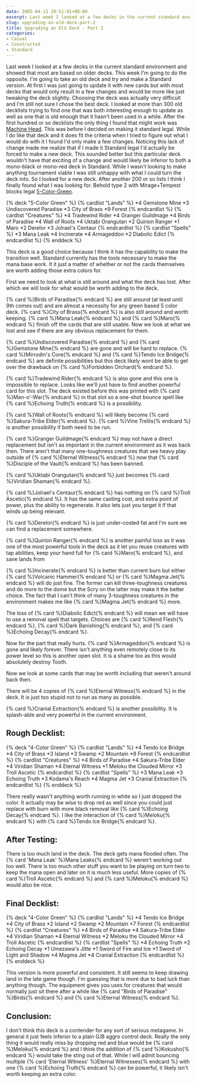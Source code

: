 ```yaml
---
date: 2005-04-13 20:51:01+00:00
excerpt: Last week I looked at a few decks in the current standard environment and showed that most are based on older decks. This week I'm going to do the opposite. I'm going to take an old deck and try and make a Standard version.
slug: upgrading-an-old-deck-part-2
title: Upgrading an Old Deck - Part 2
categories:
- Casual
- Constructed
- Standard
---
```


Last week I looked at a few decks in the current standard environment and showed that most are based on older decks. This week I'm going to do the opposite. I'm going to take an old deck and try and make a Standard version. At first I was just going to update it with new cards but with most decks that would only result in a few changes and would be more like just tweaking the deck slightly. Choosing the deck was actually very difficult and I'm still not sure I chose the best deck. I looked at more than 300 old decklists trying to find one that was both interesting enough to update as well as one that is old enough that it hasn't been used in a while. After the first hundred or so decklists the only thing I found that might work was [Machine Head](http://www.germagic.de/nda/deck.php?id=955). This was before I decided on making it standard legal. While I do like that deck and it does fit the criteria when I tried to figure out what I would do with it I found I'd only make a few changes. Noticing this lack of change made me realize that if I made it Standard legal I'd actually be forced to make a new deck. This sounded better but this particular deck wouldn't have that exciting of a change and would likely be inferior to both a mono-black or mono-red deck in Standard. While I wasn't looking to make anything tournament viable I was still unhappy with what I could turn the deck into. So I looked for a new deck. After another 200 or so lists I think I finally found what I was looking for. Behold type 2 with Mirage+Tempest blocks legal [5-Color-Green](http://www.germagic.de/nda/deck.php?id=149).
<!--more-->

{% deck "5-Color Green" %}
{% cardlist "Lands" %}
*4 Gemstone Mine
*3 Undiscovered Paradise
*3 City of Brass
*9 Forest
{% endcardlist %}
{% cardlist "Creatures" %}
*4 Tradewind Rider
*4 Granger Guildmage
*4 Birds of Paradise
*4 Wall of Roots
*4 Uktabi Orangutan
*2 Quirion Ranger
*1 Maro
*2 Derelor
*3 Jolrael's Centaur
{% endcardlist %}
{% cardlist "Spells" %}
*3 Mana Leak
*4 Incinerate
*4 Armageddon
*2 Diabolic Edict
{% endcardlist %}
{% enddeck %}

This deck is a good choice because I think it has the capability to make the transition well. Standard currently has the tools necessary to make the mana base work. It it just a matter of whether or not the cards themselves are worth adding those extra colors for.

First we need to look at what is still around and what the deck has lost. After which we will look for what would be worth adding to the deck.

{% card %}Birds of Paradise{% endcard %} are still around (at least until 9th comes out) and are almost a necessity for any green based 5 color deck. {% card %}City of Brass{% endcard %} is also still around and worth keeping. {% card %}Mana Leak{% endcard %} and {% card %}Maro{% endcard %} finish off the cards that are still usable. Now we look at what we lost and see if there are any obvious replacement for them.

{% card %}Undiscovered Paradise{% endcard %} and {% card %}Gemstone Mine{% endcard %} are gone and will be hard to replace. {% card %}Mirrodin's Core{% endcard %} and {% card %}Tendo Ice Bridge{% endcard %} are definite possibilities but this deck likely wont be able to get over the drawback on {% card %}Forbidden Orchard{% endcard %}.

{% card %}Tradewind Rider{% endcard %} is also gone and this one is impossible to replace. Looks like we'll just have to find another powerful card for this slot. The deck existed before this was printed with {% card %}Man-o'-War{% endcard %} in that slot so a one-shot bounce spell like {% card %}Echoing Truth{% endcard %} is a possibility.

{% card %}Wall of Roots{% endcard %} will likely become {% card %}Sakura-Tribe Elder{% endcard %}. {% card %}Vine Trellis{% endcard %} is another possibility if both need to be run.

{% card %}Granger Guildmage{% endcard %} may not have a direct replacement but isn't as important in the current environment as it was back then. There aren't that many one-toughness creatures that see heavy play outside of {% card %}Eternal Witness{% endcard %} now that {% card %}Disciple of the Vault{% endcard %} has been banned.

{% card %}Uktabi Orangutan{% endcard %} just becomes {% card %}Viridian Shaman{% endcard %}.

{% card %}Jolrael's Centaur{% endcard %} has nothing on {% card %}Troll Ascetic{% endcard %}. It has the same casting cost, and extra point of power, plus the ability to regenerate. It also lets just you target it if that winds up being relevant.

{% card %}Derelor{% endcard %} is just under-costed fat and I'm sure we can find a replacement somewhere.

{% card %}Quirion Ranger{% endcard %} is another painful loss as it was one of the most powerful tools in the deck as it let you reuse creatures with tap abilities, keep your hand full for {% card %}Maro{% endcard %}, and save lands from

{% card %}Incinerate{% endcard %} is better than current burn but either {% card %}Volcanic Hammer{% endcard %} or {% card %}Magma Jet{% endcard %} will do just fine. The former can kill three-toughness creatures and do more to the dome but the Scry on the latter may make it the better choice. The fact that I can't think of many 3-toughness creatures in the environment makes me like {% card %}Magma Jet{% endcard %} more.

The loss of {% card %}Diabolic Edict{% endcard %} will mean we will have to use a removal spell that targets. Choices are {% card %}Rend Flesh{% endcard %}, {% card %}Dark Banishing{% endcard %}, and {% card %}Echoing Decay{% endcard %}.

Now for the part that really hurts. {% card %}Armageddon{% endcard %} is gone and likely forever. There isn't anything even remotely close to its power level so this is another open slot. It is a shame too as this would absolutely destroy Tooth.

Now we look at some cards that may be worth including that weren't around back then.

There will be 4 copies of {% card %}Eternal Witness{% endcard %} in the deck. It is just too stupid not to run as many as possible.

{% card %}Cranial Extraction{% endcard %} is another possibility. It is splash-able and very powerful in the current environment.

## Rough Decklist:

{% deck "4-Color Green" %}
{% cardlist "Lands" %}
*4 Tendo Ice Bridge
*4 City of Brass
*3 Island
*3 Swamp
*2 Mountain
*8 Forest
{% endcardlist %}
{% cardlist "Creatures" %}
*4 Birds of Paradise
*4 Sakura-Tribe Elder
*4 Viridian Shaman
*4 Eternal Witness
*1 Meloku the Clouded Mirror
*3 Troll Ascetic
{% endcardlist %}
{% cardlist "Spells" %}
*3 Mana Leak
*3 Echoing Truth
*3 Kodama's Reach
*4 Magma Jet
*3 Cranial Extraction
{% endcardlist %}
{% enddeck %}

There really wasn't anything worth running in white so I just dropped the color. It actually may be wise to drop red as well since you could just replace with burn with more black removal like {% card %}Echoing Decay{% endcard %}. I like the interaction of {% card %}Meloku{% endcard %} with {% card %}Tendo Ice Bridge{% endcard %}.

## After Testing:

There is too much land in the deck. The deck gets mana flooded often. The {% card 'Mana Leak' %}Mana Leaks{% endcard %} weren't working out too well. There is too much other stuff you want to be playing on turn two to keep the mana open and later on it is much less useful. More copies of {% card %}Troll Ascetic{% endcard %} and {% card %}Meloku{% endcard %} would also be nice.

## Final Decklist:

{% deck "4-Color Green" %}
{% cardlist "Lands" %}
*4 Tendo Ice Bridge
*4 City of Brass
*2 Island
*2 Swamp
*2 Mountain
*7 Forest
{% endcardlist %}
{% cardlist "Creatures" %}
*4 Birds of Paradise
*4 Sakura-Tribe Elder
*4 Viridian Shaman
*4 Eternal Witness
*2 Meloku the Clouded Mirror
*4 Troll Ascetic
{% endcardlist %}
{% cardlist "Spells" %}
*4 Echoing Truth
*2 Echoing Decay
*1 Umezawa's Jitte
*1 Sword of Fire and Ice
*1 Sword of Light and Shadow
*4 Magma Jet
*4 Cranial Extraction
{% endcardlist %}
{% enddeck %}

This version is more powerful and consistent. It still seems to keep drawing land in the late game though. I'm guessing that is more due to bad luck than anything though. The equipment gives you uses for creatures that would normally just sit there after a while like {% card "Birds of Paradise" %}Birds{% endcard %} and {% card %}Eternal Witness{% endcard %}.

## Conclusion:

I don't think this deck is a contender for any sort of serious metagame. In general it just feels inferior to a plain G/B aggro control deck. Really the only thing it would really miss by dropping red and blue would be {% card %}Meloku{% endcard %} and I think the addition of {% card %}Kokusho{% endcard %} would take the sting out of that. While I will admit bouncing multiple {% card 'Eternal Witness' %}Eternal Witnesses{% endcard %} with one {% card %}Echoing Truth{% endcard %} can be powerful, it likely isn't worth keeping an extra color.

